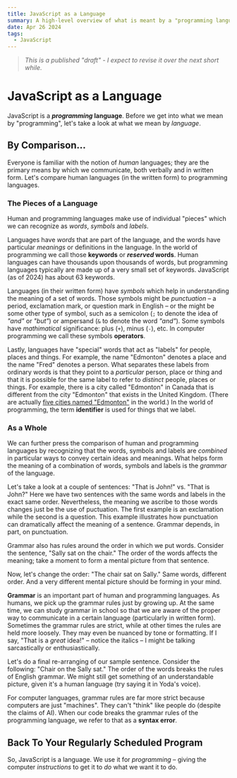 ```yaml
---
title: JavaScript as a Language
summary: A high-level overview of what is meant by a "programming language".
date: Apr 26 2024
tags:
  - JavaScript
---
```

> *This is a published "draft" - I expect to revise it over the next short while.*

# JavaScript as a Language

JavaScript is a ***programming* language**. Before we get into what we mean by "programming", let's take a look at what we mean by *language*.

## By Comparison...

Everyone is familiar with the notion of *human* languages; they are the primary means by which we communicate, both verbally and in written form. Let's compare human languages (in the written form) to programming languages.

### The Pieces of a Language

Human and programming languages make use of individual "pieces" which we can recognize as *words*, *symbols* and *labels*.

Languages have *words* that are part of the language, and the words have particular *meanings* or definitions in the language. In the world of programming we call those **keywords** or ***reserved* words**. Human languages can have thousands upon thousands of words, but programming languages typically are made up of a very small set of keywords. JavaScript (as of 2024) has about 63 keywords.

Languages (in their written form) have *symbols* which help in understanding the meaning of a set of words. Those symbols might be *punctuation* &ndash; a period, exclamation mark, or question mark in English &ndash; or the might be some other type of symbol, such as a semicolon (`;` to denote the idea of *"and"* or *"but"*) or ampersand (`&` to denote the word *"and"*). Some symbols have *mathimatical* significance: plus (`+`), minus (`-`), etc. In computer programming we call these symbols **operators**.

Lastly, languages have "special" words that act as "labels" for people, places and things. For example, the name "Edmonton" denotes a place and the name "Fred" denotes a person. What separates these labels from ordinary words is that they point to a *particular* person, place or thing and that it is possible for the same label to refer to *distinct* people, places or things. For example, there is a city called "Edmonton" in Canada that is different from the city "Edmonton" that exists in the United Kingdom. (There are actually [five cities named "Edmonton"](https://geotargit.com/called.php?qcity=Edmonton) in the world.) In the world of programming, the term **identifier** is used for things that we label.

### As a Whole

We can further press the comparison of human and programming languages by recognizing that the words, symbols and labels are *combined* in particular ways to convey certain ideas and meanings. What helps form the meaning of a combination of words, symbols and labels is the *grammar* of the language.

Let's take a look at a couple of sentences: "That is John!" vs. "That is John?" Here we have two sentences with the same words and labels in the exact same order. Nevertheless, the meaning we ascribe to those words changes just be the use of puctuation. The first example is an exclamation while the second is a question. This example illustrates how punctuation can dramatically affect the meaning of a sentence. Grammar depends, in part, on punctuation.

Grammar also has rules around the order in which we put words. Consider the sentence, "Sally sat on the chair." The order of the words affects the meaning; take a moment to form a mental picture from that sentence.

Now, let's change the order: "The chair sat on Sally." Same words, different order. And a very different mental picture should be forming in your mind.

**Grammar** is an important part of human and programming languages. As humans, we pick up the grammar rules just by growing up. At the same time, we can study grammar in school so that we are aware of the proper way to communicate in a certain language (particularly in written form). Sometimes the grammar rules are strict, while at other times the rules are held more loosely. They may even be nuanced by tone or formatting. If I say, "That is a *great* idea!" &ndash; notice the italics &ndash; I might be talking sarcastically or enthusiastically.

Let's do a final re-arranging of our sample sentence. Consider the following: "Chair on the Sally sat." The order of the words breaks the rules of English grammar. We might still get something of an understandable picture, given it's a human language (try saying it in Yoda's voice).

For computer languages, grammar rules are far more strict because computers are just "machines". They can't "think" like people do (despite the claims of AI). When our code breaks the grammar rules of the programming language, we refer to that as a **syntax error**.

## Back To Your Regularly Scheduled Program

So, JavaScript is a language. We use it for *programming* &ndash; giving the computer *instructions* to get it to *do* what we want it to do.
